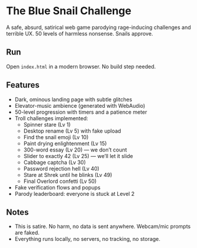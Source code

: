 # The Blue Snail Challenge

A safe, absurd, satirical web game parodying rage-inducing challenges and terrible UX. 50 levels of harmless nonsense. Snails approve.

## Run

Open `index.html` in a modern browser. No build step needed.

## Features

- Dark, ominous landing page with subtle glitches
- Elevator-music ambience (generated with WebAudio)
- 50-level progression with timers and a patience meter
- Troll challenges implemented:
  - Spinner stare (Lv 1)
  - Desktop rename (Lv 5) with fake upload
  - Find the snail emoji (Lv 10)
  - Paint drying enlightenment (Lv 15)
  - 300-word essay (Lv 20) — we don’t count
  - Slider to exactly 42 (Lv 25) — we’ll let it slide
  - Cabbage captcha (Lv 30)
  - Password rejection hell (Lv 40)
  - Stare at Shrek until he blinks (Lv 49)
  - Final Overlord confetti (Lv 50)
- Fake verification flows and popups
- Parody leaderboard: everyone is stuck at Level 2

## Notes

- This is satire. No harm, no data is sent anywhere. Webcam/mic prompts are faked.
- Everything runs locally, no servers, no tracking, no storage.


